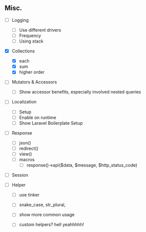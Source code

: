 ## Misc.

- [ ] Logging
	- [ ] Use different drivers
	- [ ] Frequency
	- [ ] Using stack

- [x] Collections
	- [x] each
	- [x] sum
	- [x] higher order

- [ ] Mutators & Accessors
	- [ ] Show accessor benefits, especially involved nested queries

- [ ] Localization
	- [ ] Setup
	- [ ] Enable on runtime
	- [ ] Show Laravel Boilerplate Setup

- [ ] Response
	- [ ] json()
	- [ ] redirect()
	- [ ] view()
	- [ ] macros
		- [ ] response()->api($data, $message, $http_status_code)

- [ ] Session

- [ ] Helper
	- [ ] use tinker 
	- [ ] snake_case, str_plural, 
	- [ ] show more common usage
	- [ ] custom helpers? hell yeahhhhh!
	